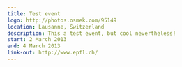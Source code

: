 ```yaml
---
title: Test event
logo: http://photos.osmek.com/95149
location: Lausanne, Switzerland
description: This a test event, but cool nevertheless!
start: 2 March 2013
end: 4 March 2013
link-out: http://www.epfl.ch/
---
```

